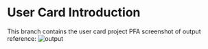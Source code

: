 # User Card Introduction

This branch contains the user card project
PFA screenshot of output reference:
![output](userCard.png)
